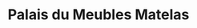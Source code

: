 ---
title: "Palais du Meubles Matelas"
url: /montreal/palais-du-meubles-matelas/
shop: furniture
---